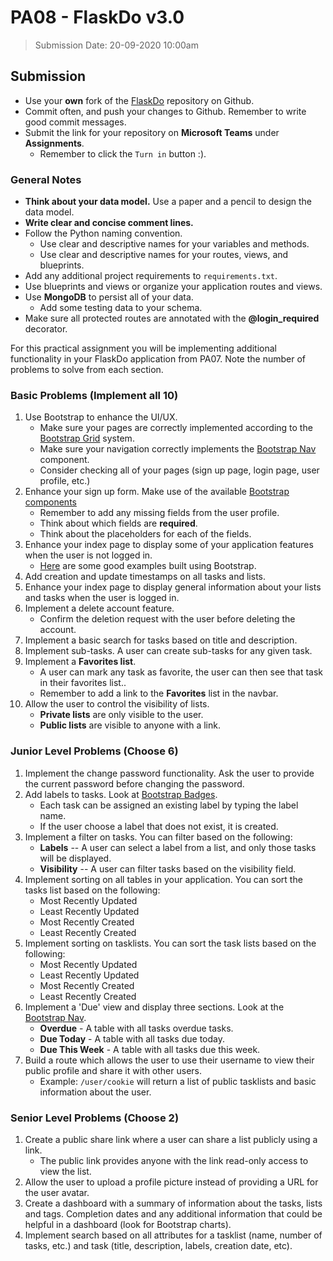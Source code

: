 # PA08 - FlaskDo v3.0

> Submission Date: 20-09-2020 10:00am

## Submission

* Use your **own** fork of the [FlaskDo](https://github.com/geokhoury/HTU-PA06-flaskdo) repository on Github.
* Commit often, and push your changes to Github. Remember to write good commit messages.
* Submit the link for your repository on **Microsoft Teams** under **Assignments**.
  * Remember to click the `Turn in` button :).

### General Notes

* **Think about your data model.** Use a paper and a pencil to design the data model.
* **Write clear and concise comment lines.**
* Follow the Python naming convention.
  * Use clear and descriptive names for your variables and methods.  
  * Use clear and descriptive names for your routes, views, and blueprints.
* Add any additional project requirements to `requirements.txt`.
* Use blueprints and views or organize your application routes and views.
* Use **MongoDB** to persist all of your data. 
  * Add some testing data to your schema.
* Make sure all protected routes are annotated with the **@login_required** decorator.

For this practical assignment you will be implementing additional functionality in your FlaskDo application from PA07.
Note the number of problems to solve from each section.

### Basic Problems (**Implement all 10**)

1. Use Bootstrap to enhance the UI/UX.
   * Make sure your pages are correctly implemented according to the [Bootstrap Grid](https://getbootstrap.com/docs/4.5/layout/grid/) system.
   * Make sure your navigation correctly implements the [Bootstrap Nav](https://getbootstrap.com/docs/4.5/components/navbar/) component.
   * Consider checking all of your pages (sign up page, login page, user profile, etc.)
2. Enhance your sign up form. Make use of the available [Bootstrap components](https://getbootstrap.com/docs/4.5/components)
   * Remember to add any missing fields from the user profile.
   * Think about which fields are **required**.
   * Think about the placeholders for each of the fields.
3. Enhance your index page to display some of your application features when the user is not logged in.
   * [Here](https://getbootstrap.com/docs/4.5/examples/) are some good examples built using Bootstrap.
4. Add creation and update timestamps on all tasks and lists.
5. Enhance your index page to display general information about your lists and tasks when the user is logged in. 
6. Implement a delete account feature.
   * Confirm the deletion request with the user before deleting the account.
7. Implement a basic search for tasks based on title and description.
8. Implement sub-tasks. A user can create sub-tasks for any given task.
9. Implement a **Favorites list**. 
   * A user can mark any task as favorite, the user can then see that task in their favorites list..
   * Remember to add a link to the **Favorites** list in the navbar.
10. Allow the user to control the visibility of lists. 
    * **Private lists** are only visible to the user. 
    * **Public lists** are visible to anyone with a link.


### Junior Level Problems (**Choose 6**)

1. Implement the change password functionality. Ask the user to provide the current password before changing the password.
2. Add labels to tasks. Look at [Bootstrap Badges](https://getbootstrap.com/docs/4.5/components/badge/).
   *  Each task can be assigned an existing label by typing the label name. 
   *  If the user choose a label that does not exist, it is created.
3. Implement a filter on tasks. You can filter based on the following:
   * **Labels** -- A user can select a label from a list, and only those tasks will be displayed.
   * **Visibility** -- A user can filter tasks based on the visibility field.
4. Implement sorting on all tables in your application. You can sort the tasks list based on the following:
   * Most Recently Updated
   * Least Recently Updated
   * Most Recently Created
   * Least Recently Created
5. Implement sorting on tasklists. You can sort the task lists based on the following:
   * Most Recently Updated
   * Least Recently Updated
   * Most Recently Created
   * Least Recently Created
6. Implement a 'Due' view and display three sections. Look at the [Bootstrap Nav](https://getbootstrap.com/docs/4.5/components/navs/).
   * **Overdue** - A table with all tasks overdue tasks.
   * **Due Today** - A table with all tasks due today.
   * **Due This Week** - A table with all tasks due this week.
7. Build a route which allows the user to use their username to view their public profile and share it with other users.
   * Example: `/user/cookie` will return a list of public tasklists and basic information about the user.

### Senior Level Problems (**Choose 2**)

1. Create a public share link where a user can share a list publicly using a link. 
   * The public link provides anyone with the link read-only access to view the list.
2. Allow the user to upload a profile picture instead of providing a URL for the user avatar.
3. Create a dashboard with a summary of information about the tasks, lists and tags. Completion dates and any additional information that could be helpful in a dashboard (look for Bootstrap charts).
4. Implement search based on all attributes for a tasklist (name, number of tasks, etc.) and task (title, description, labels, creation date, etc).
